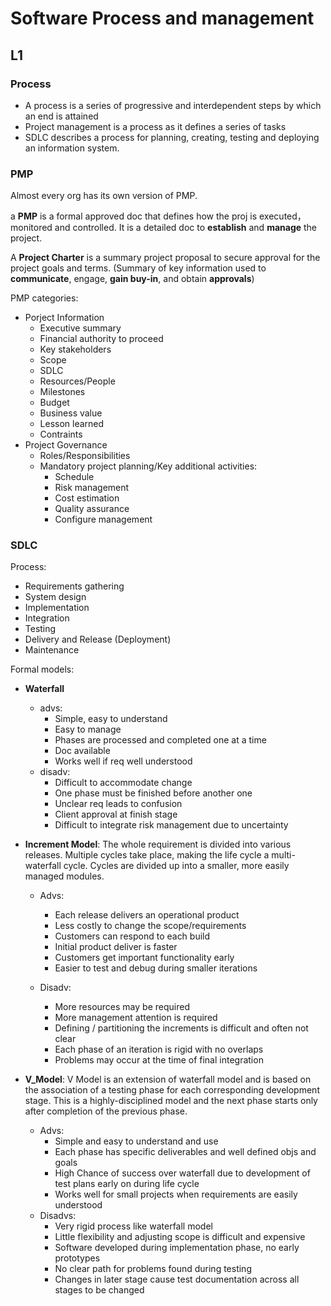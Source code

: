 # Software Process and management

## L1

### Process
- A process is a series of progressive and interdependent steps by which an end is attained
- Project management is a process as it defines a series of tasks
- SDLC describes a process for planning, creating, testing and deploying an information system.

### PMP
Almost every org has its own version of PMP.

a **PMP** is a formal approved doc that defines how the proj is executed， monitored and controlled. It is a detailed doc to **establish** and **manage** the project.

A **Project Charter** is a summary project proposal to secure approval for the project goals and terms. (Summary of key information used to **communicate**, engage, **gain buy-in**, and obtain **approvals**)

PMP categories:
- Porject Information
    - Executive summary
    - Financial authority to proceed
    - Key stakeholders
    - Scope
    - SDLC
    - Resources/People
    - Milestones
    - Budget
    - Business value
    - Lesson learned
    - Contraints
- Project Governance
    - Roles/Responsibilities
    - Mandatory project planning/Key additional activities:
        - Schedule
        - Risk management
        - Cost estimation
        - Quality assurance
        - Configure management
### SDLC
Process:
- Requirements gathering 
- System design
- Implementation
- Integration
- Testing
- Delivery and Release (Deployment)
- Maintenance

Formal models:

- **Waterfall**
    - advs:
        - Simple, easy to understand
        - Easy to manage
        - Phases are processed and completed one at a time
        - Doc available
        - Works well if req well understood
    - disadv:
        - Difficult to accommodate change
        - One phase must be finished before another one
        - Unclear req leads to confusion
        - Client approval at finish stage
        - Difficult to integrate risk management due to uncertainty
  
- **Increment Model**:
  The whole requirement is divided into various releases. Multiple cycles take place, making the life cycle a multi-waterfall cycle. Cycles are divided up into a smaller, more easily managed modules.

    - Advs:
        - Each release delivers an operational product
        - Less costly to change the scope/requirements
        - Customers can respond to each build
        - Initial product deliver is faster
        - Customers get important functionality early
        - Easier to test and debug during smaller iterations

    - Disadv:
        - More resources may be required
        - More management attention is required
        - Defining / partitioning the increments is difficult and often not clear
        - Each phase of an iteration is rigid with no overlaps
        - Problems may occur at the time of final integration

- **V_Model**:
  V Model is an extension of waterfall model and is based on the association of a testing phase for each corresponding development stage. This is a highly-disciplined model and the next phase starts only after completion of the previous phase.

    - Advs:
        - Simple and easy to understand and use
        - Each phase has specific deliverables and well defined objs and goals
        - High Chance of success over waterfall due to development of test plans early on during life cycle
        - Works well for small projects when requirements are easily understood
    - Disadvs:
        - Very rigid process like waterfall model
        - Little flexibility and adjusting scope is difficult and expensive
        - Software developed during implementation phase, no early prototypes
        - No clear path for problems found during testing
        - Changes in later stage cause test documentation across all stages to be changed


